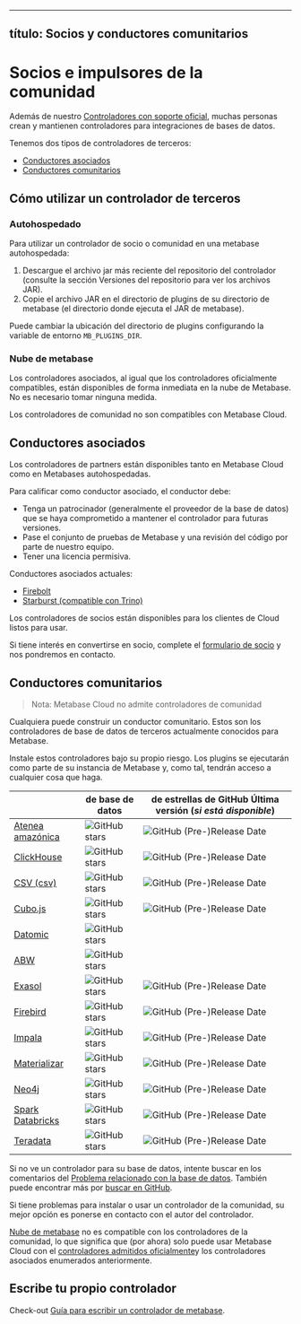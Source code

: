 ***

## título: Socios y conductores comunitarios

# Socios e impulsores de la comunidad

Además de nuestro [Controladores con soporte oficial](./administration-guide/01-managing-databases.md#officially-supported-databases), muchas personas crean y mantienen controladores para integraciones de bases de datos.

Tenemos dos tipos de controladores de terceros:

*   [Conductores asociados](#partner-drivers)
*   [Conductores comunitarios](#community-drivers)

## Cómo utilizar un controlador de terceros

### Autohospedado

Para utilizar un controlador de socio o comunidad en una metabase autohospedada:

1.  Descargue el archivo jar más reciente del repositorio del controlador (consulte la sección Versiones del repositorio para ver los archivos JAR).
2.  Copie el archivo JAR en el directorio de plugins de su directorio de metabase (el directorio donde ejecuta el JAR de metabase).

Puede cambiar la ubicación del directorio de plugins configurando la variable de entorno `MB_PLUGINS_DIR`.

### Nube de metabase

Los controladores asociados, al igual que los controladores oficialmente compatibles, están disponibles de forma inmediata en la nube de Metabase. No es necesario tomar ninguna medida.

Los controladores de comunidad no son compatibles con Metabase Cloud.

## Conductores asociados

Los controladores de partners están disponibles tanto en Metabase Cloud como en Metabases autohospedadas.

Para calificar como conductor asociado, el conductor debe:

*   Tenga un patrocinador (generalmente el proveedor de la base de datos) que se haya comprometido a mantener el controlador para futuras versiones.
*   Pase el conjunto de pruebas de Metabase y una revisión del código por parte de nuestro equipo.
*   Tener una licencia permisiva.

Conductores asociados actuales:

*   [Firebolt](https://github.com/firebolt-db/metabase-firebolt-driver)
*   [Starburst (compatible con Trino)](https://github.com/starburstdata/metabase-driver)

Los controladores de socios están disponibles para los clientes de Cloud listos para usar.

Si tiene interés en convertirse en socio, complete el [formulario de socio](https://www.metabase.com/partners/join/) y nos pondremos en contacto.

## Conductores comunitarios

> Nota: Metabase Cloud no admite controladores de comunidad

Cualquiera puede construir un conductor comunitario. Estos son los controladores de base de datos de terceros actualmente conocidos para Metabase.

Instale estos controladores bajo su propio riesgo. Los plugins se ejecutarán como parte de su instancia de Metabase y, como tal, tendrán acceso a cualquier cosa que haga.

| | de base de datos | de estrellas de GitHub Última versión (*si está disponible*)                                                                                                 |
| --------------------------------------------------------------------------------------- | ----------------------------------------------------------------------------------------------------- | ----------------------------------------------------------------------------------------------------------------------------- |
| [Atenea amazónica](https://github.com/dacort/metabase-athena-driver)                       | ![GitHub stars](https://img.shields.io/github/stars/dacort/metabase-athena-driver)                    | ![GitHub (Pre-)Release Date](https://img.shields.io/github/release-date-pre/dacort/metabase-athena-driver)                    |
| [ClickHouse](https://github.com/enqueue/metabase-clickhouse-driver)                     | ![GitHub stars](https://img.shields.io/github/stars/enqueue/metabase-clickhouse-driver)               | ![GitHub (Pre-)Release Date](https://img.shields.io/github/release-date-pre/enqueue/metabase-clickhouse-driver)               |
| [CSV (csv)](https://github.com/Markenson/csv-metabase-driver)                                 | ![GitHub stars](https://img.shields.io/github/stars/Markenson/csv-metabase-driver)                    | ![GitHub (Pre-)Release Date](https://img.shields.io/github/release-date-pre/Markenson/csv-metabase-driver)                    |
| [Cubo.js](https://github.com/lili-data/metabase-cubejs-driver)                          | ![GitHub stars](https://img.shields.io/github/stars/lili-data/metabase-cubejs-driver)                 | ![GitHub (Pre-)Release Date](https://img.shields.io/github/release-date-pre/lili-data/metabase-cubejs-driver)                 |
| [Datomic](https://github.com/lambdaisland/metabase-datomic)                             | ![GitHub stars](https://img.shields.io/github/stars/lambdaisland/metabase-datomic)                    |                                                                                                                               |
| [ABW](https://github.com/dludwig-jrt/metabase-db2-driver)                               | ![GitHub stars](https://img.shields.io/github/stars/dludwig-jrt/metabase-db2-driver)                  |                                                                                                                               |
| [Exasol](https://github.com/exasol/metabase-driver)                                     | ![GitHub stars](https://img.shields.io/github/stars/exasol/metabase-driver)                           | ![GitHub (Pre-)Release Date](https://img.shields.io/github/release-date-pre/exasol/metabase-driver)                           |
| [Firebird](https://github.com/evosec/metabase-firebird-driver)                          | ![GitHub stars](https://img.shields.io/github/stars/evosec/metabase-firebird-driver)                  | ![GitHub (Pre-)Release Date](https://img.shields.io/github/release-date-pre/evosec/metabase-firebird-driver)                  |
| [Impala](https://github.com/brenoae/metabase-impala-driver)                             | ![GitHub stars](https://img.shields.io/github/stars/brenoae/metabase-impala-driver)                   | ![GitHub (Pre-)Release Date](https://img.shields.io/github/release-date-pre/brenoae/metabase-impala-driver)                   |
| [Materializar](https://github.com/MaterializeInc/metabase-materialize-driver)            | ![GitHub stars](https://img.shields.io/github/stars/MaterializeInc/metabase-materialize-driver)       | ![GitHub (Pre-)Release Date](https://img.shields.io/github/release-date-pre/MaterializeInc/metabase-materialize-driver)       |
| [Neo4j](https://github.com/bbenzikry/metabase-neo4j-driver)                             | ![GitHub stars](https://img.shields.io/github/stars/bbenzikry/metabase-neo4j-driver)                  | ![GitHub (Pre-)Release Date](https://img.shields.io/github/release-date-pre/bbenzikry/metabase-neo4j-driver)                  |
| [Spark Databricks](https://github.com/fhsgoncalves/metabase-sparksql-databricks-driver) | ![GitHub stars](https://img.shields.io/github/stars/fhsgoncalves/metabase-sparksql-databricks-driver) | ![GitHub (Pre-)Release Date](https://img.shields.io/github/release-date-pre/fhsgoncalves/metabase-sparksql-databricks-driver) |
| [Teradata](https://github.com/swisscom-bigdata/metabase-teradata-driver)                | ![GitHub stars](https://img.shields.io/github/stars/swisscom-bigdata/metabase-teradata-driver)        | ![GitHub (Pre-)Release Date](https://img.shields.io/github/release-date-pre/swisscom-bigdata/metabase-teradata-driver)        |

Si no ve un controlador para su base de datos, intente buscar en los comentarios del [Problema relacionado con la base de datos](https://github.com/metabase/metabase/labels/Database%2F). También puede encontrar más por [buscar en GitHub](https://github.com/search?q=metabase+driver).

Si tiene problemas para instalar o usar un controlador de la comunidad, su mejor opción es ponerse en contacto con el autor del controlador.

[Nube de metabase](https://www.metabase.com/start/) no es compatible con los controladores de la comunidad, lo que significa que (por ahora) solo puede usar Metabase Cloud con el [controladores admitidos oficialmente](./administration-guide/01-managing-databases.md#officially-supported-databases)y los controladores asociados enumerados anteriormente.

## Escribe tu propio controlador

Check-out [Guía para escribir un controlador de metabase](./developers-guide/drivers/start.md).
